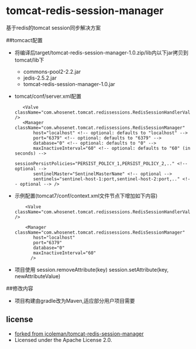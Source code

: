 tomcat-redis-session-manager
============================

基于redis的tomcat session同步解决方案

##tomcact配置

* 将编译后target/tomcat-redis-session-manager-1.0.zip/lib内以下jar拷贝到tomcat/lib下
    - commons-pool2-2.2.jar
    - jedis-2.5.2.jar
    - tomcat-redis-session-manager-1.0.jar


* tomcat/conf/server.xml配置

         <Valve className="com.whosenet.tomcat.redissessions.RedisSessionHandlerValve" />
         <Manager className="com.whosenet.tomcat.redissessions.RedisSessionManager"
             host="localhost" <!-- optional: defaults to "localhost" -->
             port="6379" <!-- optional: defaults to "6379" -->
             database="0" <!-- optional: defaults to "0" -->
             maxInactiveInterval="60" <!-- optional: defaults to "60" (in seconds) -->
             sessionPersistPolicies="PERSIST_POLICY_1,PERSIST_POLICY_2,.." <!-- optional -->
             sentinelMaster="SentinelMasterName" <!-- optional -->
             sentinels="sentinel-host-1:port,sentinel-host-2:port,.." <!-- optional --> />

* 示例配置(tomcat7/conf/context.xml文件<Context>节点下增加如下内容)

          <Valve className="com.whosenet.tomcat.redissessions.RedisSessionHandlerValve" />

          <Manager className="com.whosenet.tomcat.redissessions.RedisSessionManager"
             host="localhost"
             port="6379"
             database="0"
             maxInactiveInterval="60"
        	/>

* 项目使用
     session.removeAttribute(key)
     session.setAttribute(key, newAttributeValue)

##修改内容
* 项目构建由gradle改为Maven,适应部分用户项目需要

## license
* [forked from jcoleman/tomcat-redis-session-manager](http://github.com/jcoleman/tomcat-redis-session-manager)
*  Licensed under the Apache License 2.0.


